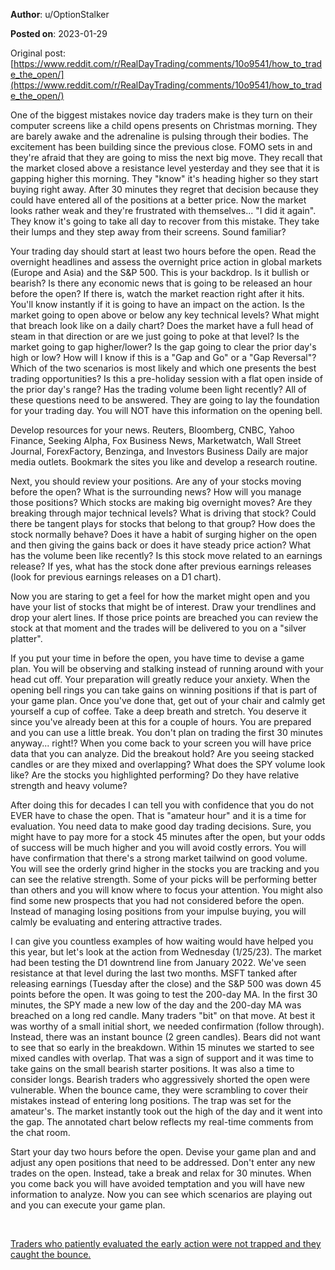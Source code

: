 **Author**: u/OptionStalker

**Posted on**: 2023-01-29

Original post: [https://www.reddit.com/r/RealDayTrading/comments/10o9541/how_to_trade_the_open/](https://www.reddit.com/r/RealDayTrading/comments/10o9541/how_to_trade_the_open/)

One of the biggest mistakes novice day traders make is they turn on their computer screens like a child opens presents on Christmas morning. They are barely awake and the adrenaline is pulsing through their bodies. The excitement has been building since the previous close. FOMO sets in and they're afraid that they are going to miss the next big move. They recall that the market closed above a resistance level yesterday and they see that it is gapping higher this morning. They "know" it's heading higher so they start buying right away. After 30 minutes they regret that decision because they could have entered all of the positions at a better price. Now the market looks rather weak and they're frustrated with themselves... "I did it again". They know it's going to take all day to recover from this mistake. They take their lumps and they step away from their screens. Sound familiar?

Your trading day should start at least two hours before the open. Read the overnight headlines and assess the overnight price action in global markets (Europe and Asia) and the S&P 500. This is your backdrop. Is it bullish or bearish? Is there any economic news that is going to be released an hour before the open? If there is, watch the market reaction right after it hits. You'll know instantly if it is going to have an impact on the action. Is the market going to open above or below any key technical levels? What might that breach look like on a daily chart? Does the market have a full head of steam in that direction or are we just going to poke at that level? Is the market going to gap higher/lower? Is the gap going to clear the prior day's high or low? How will I know if this is a "Gap and Go" or a "Gap Reversal"? Which of the two scenarios is most likely and which one presents the best trading opportunities? Is this a pre-holiday session with a flat open inside of the prior day's range? Has the trading volume been light recently? All of these questions need to be answered. They are going to lay the foundation for your trading day. You will NOT have this information on the opening bell.

Develop resources for your news. Reuters, Bloomberg, CNBC, Yahoo Finance, Seeking Alpha, Fox Business News, Marketwatch, Wall Street Journal, ForexFactory, Benzinga, and Investors Business Daily are major media outlets. Bookmark the sites you like and develop a research routine.

Next, you should review your positions. Are any of your stocks moving before the open? What is the surrounding news? How will you manage those positions? Which stocks are making big overnight moves? Are they breaking through major technical levels? What is driving that stock? Could there be tangent plays for stocks that belong to that group? How does the stock normally behave? Does it have a habit of surging higher on the open and then giving the gains back or does it have steady price action? What has the volume been like recently? Is this stock move related to an earnings release? If yes, what has the stock done after previous earnings releases (look for previous earnings releases on a D1 chart).

Now you are staring to get a feel for how the market might open and you have your list of stocks that might be of interest. Draw your trendlines and drop your alert lines. If those price points are breached you can review the stock at that moment and the trades will be delivered to you on a "silver platter".

If you put your time in before the open, you have time to devise a game plan. You will be observing and stalking instead of running around with your head cut off. Your preparation will greatly reduce your anxiety. When the opening bell rings you can take gains on winning positions if that is part of your game plan. Once you've done that, get out of your chair and calmly get yourself a cup of coffee. Take a deep breath and stretch. You deserve it since you've already been at this for a couple of hours. You are prepared and you can use a little break. You don't plan on trading the first 30 minutes anyway... right!? When you come back to your screen you will have price data that you can analyze.  Did the breakout hold? Are you seeing stacked candles or are they mixed and overlapping? What does the SPY volume look like? Are the stocks you highlighted performing? Do they have relative strength and heavy volume?

After doing this for decades I can tell you with confidence that you do not EVER have to chase the open. That is "amateur hour" and it is a time for evaluation. You need data to make good day trading decisions. Sure, you might have to pay more for a stock 45 minutes after the open, but your odds of success will be much higher and you will avoid costly errors. You will have confirmation that there's a strong market tailwind on good volume. You will see the orderly grind higher in the stocks you are tracking and you can see the relative strength. Some of your picks will be performing better than others and you will know where to focus your attention. You might also find some new prospects that you had not considered before the open. Instead of managing losing positions from your impulse buying, you will calmly be evaluating and entering attractive trades.

I can give you countless examples of how waiting would have helped you this year, but let's look at the action from Wednesday (1/25/23). The market had been testing the D1 downtrend line from January 2022. We've seen resistance at that level during the last two months. MSFT tanked after releasing earnings (Tuesday after the close) and the S&P 500 was down 45 points before the open. It was going to test the 200-day MA. In the first 30 minutes, the SPY made a new low of the day and the 200-day MA was breached on a long red candle. Many traders "bit" on that move. At best it was worthy of a small initial short, we needed confirmation (follow through). Instead, there was an instant bounce (2 green candles). Bears did not want to see that so early in the breakdown. Within 15 minutes we started to see mixed candles with overlap. That was a sign of support and it was time to take gains on the small bearish starter positions. It was also a time to consider longs. Bearish traders who aggressively shorted the open were vulnerable. When the bounce came, they were scrambling to cover their mistakes instead of entering long positions. The trap was set for the amateur's. The market instantly took out the high of the day and it went into the gap. The annotated chart  below reflects my real-time comments from the chat room.

Start your day two hours before the open. Devise your game plan and and adjust any open positions that need to be addressed. Don't enter any new trades on the open. Instead, take a break and relax for 30 minutes. When you come back you will have avoided temptation and you will have new information to analyze. Now you can see which scenarios are playing out and you can execute your game plan.

&#x200B;

[ Traders who patiently evaluated the early action were not trapped and they caught the bounce. ](<img src="cache/images/92c12338dbc4faa53ae1c408a7d4c7c6.png" alt="Reddit Image">)